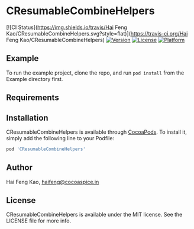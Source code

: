 # CResumableCombineHelpers

[![CI Status](https://img.shields.io/travis/Hai Feng Kao/CResumableCombineHelpers.svg?style=flat)](https://travis-ci.org/Hai Feng Kao/CResumableCombineHelpers)
[![Version](https://img.shields.io/cocoapods/v/CResumableCombineHelpers.svg?style=flat)](https://cocoapods.org/pods/CResumableCombineHelpers)
[![License](https://img.shields.io/cocoapods/l/CResumableCombineHelpers.svg?style=flat)](https://cocoapods.org/pods/CResumableCombineHelpers)
[![Platform](https://img.shields.io/cocoapods/p/CResumableCombineHelpers.svg?style=flat)](https://cocoapods.org/pods/CResumableCombineHelpers)

## Example

To run the example project, clone the repo, and run `pod install` from the Example directory first.

## Requirements

## Installation

CResumableCombineHelpers is available through [CocoaPods](https://cocoapods.org). To install
it, simply add the following line to your Podfile:

```ruby
pod 'CResumableCombineHelpers'
```

## Author

Hai Feng Kao, haifeng@cocoaspice.in

## License

CResumableCombineHelpers is available under the MIT license. See the LICENSE file for more info.
